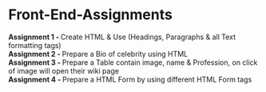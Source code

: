 # Front-End-Assignments
<b>Assignment 1 - </b> Create HTML & Use (Headings, Paragraphs & all Text formatting tags) <br>
<b>Assignment 2 - </b> Prepare a Bio of celebrity using HTML <br>
<b>Assignment 3 - </b> Prepare a Table contain image, name  & Profession, on click of image will open their wiki page <br>
<b>Assignment 4 - </b> Prepare a HTML Form by using different HTML Form tags <br>
